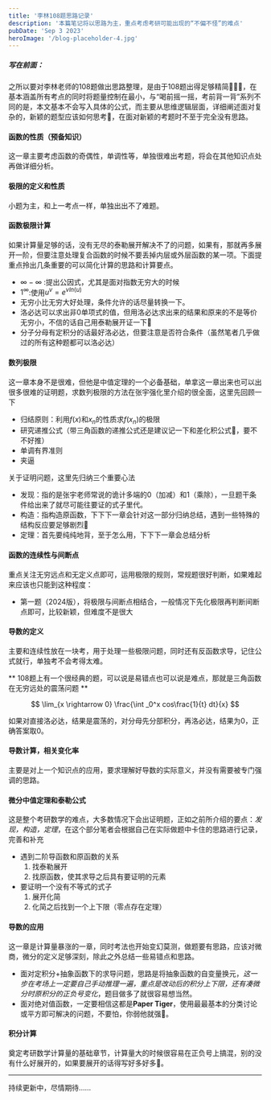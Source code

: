 ```yaml
---
title: '李林108题思路记录'
description: '本篇笔记将以思路为主，重点考虑考研可能出现的“不偏不怪”的难点'
pubDate: 'Sep 3 2023'
heroImage: '/blog-placeholder-4.jpg'
---
```


##### 写在前面：
之所以要对李林老师的108题做出思路整理，是由于108题出得足够精简👏👏👏，在基本涵盖所有考点的同时将题量控制在最小，与“喝前摇一摇，考前背一背”系列不同的是，本文基本不会写入具体的公式，而主要从思维逻辑层面，详细阐述面对复杂的，新颖的题型应该如何思考🧠，在面对新颖的考题时不至于完全没有思路。

#### 函数的性质（预备知识）
这一章主要考虑函数的奇偶性，单调性等，单独很难出考题，将会在其他知识点处再做详细分析。

#### 极限的定义和性质

小题为主，和上一考点一样，单独出出不了难题。

#### 函数极限计算

如果计算量足够的话，没有无尽的泰勒展开解决不了的问题，如果有，那就再多展开一阶，但要注意处理复合函数的时候不要丢掉内层或外层函数的某一项。下面提重点拎出几条重要的可以简化计算的思路和计算要点。

- $\infty-\infty$ :提出公因式，尤其是面对指数无穷大的时候
- $1^\infty$:使用$u^v=e^{vln(u)}$
- 无穷小比无穷大好处理，条件允许的话尽量转换一下。
- 洛必达可以求出非0单项式的值，但用洛必达求出来的结果和原来的不是等价无穷小，不信的话自己用泰勒展开证一下😤
- 分子分母有定积分的话最好洛必达，但要注意是否符合条件（虽然笔者几乎做过的所有这种题都可以洛必达）

#### 数列极限

这一章本身不是很难，但他是中值定理的一个必备基础，单拿这一章出来也可以出很多很难的证明题，求数列极限的方法在张宇强化里介绍的很全面，这里先回顾一下

- 归结原则：利用$f(x)$和$x_n$的性质求$f(x_n)$的极限
- 研究递推公式（带三角函数的递推公式还是建议记一下和差化积公式🥵，要不不好推）
- 单调有界准则
- 夹逼

关于证明问题，这里先归纳三个重要心法
- 发现：指的是张宇老师常说的诡计多端的0（加减）和1（乘除），一旦题干条件给出来了就尽可能往要证的式子里代。
- 构造：指构造原函数，下下下一章会针对这一部分归纳总结，遇到一些特殊的结构反应要足够剧烈🥵
- 定理：首先要纯纯地背，至于怎么用，下下下一章会总结分析

#### 函数的连续性与间断点

重点关注无穷远点和无定义点即可，运用极限的规则，常规题很好判断，如果难起来应该也只能到这种程度：

- 第一题（2024版），将极限与间断点相结合，一般情况下先化极限再判断间断点即可，比较新颖，但难度不是很大

#### 导数的定义

主要和连续性放在一块考，用于处理一些极限问题，同时还有反函数求导，记住公式就行，单独考不会考得太难。

** 108题上有一个很经典的题，可以说是易错点也可以说是难点，那就是三角函数在无穷远处的震荡问题 **

$$
 \lim_{x \rightarrow 0} \frac{\int _0^x cos\frac{1}{t} dt}{x}
$$

如果对直接洛必达，结果是震荡的，对分母先分部积分，再洛必达，结果为0，正确答案取0。

#### 导数计算，相关变化率

主要是对上一个知识点的应用，要求理解好导数的实际意义，并没有需要被专门强调的思路。

#### 微分中值定理和泰勒公式

这是整个考研数学的难点，大多数情况下会出证明题，正如之前所介绍的要点：*发现，构造，定理*，在这个部分笔者会根据自己在实际做题中卡住的思路进行记录，完善和补充
- 遇到二阶导函数和原函数的关系
  1. 找泰勒展开
  2. 找原函数，使其求导之后具有要证明的元素
- 要证明一个没有不等式的式子
  1. 展开化简
  2. 化简之后找到一个上下限（零点存在定理）

#### 导数的应用
这一章是计算量暴涨的一章，同时考法也开始变幻莫测，做题要有思路，应该对微商，微分的定义足够深刻，除此之外总结一些易错点和思路。
- 面对定积分+抽象函数下的求导问题，思路是将抽象函数的自变量换元，*这一步在考场上一定要自己手动推理一遍，重点是改动后的积分上下限，还有凑微分时原积分的正负号变化*，题目做多了就很容易想当然。
- 面对绝对值函数，一定要相信这都是**Paper Tiger**，使用最最基本的分类讨论或平方即可解决的问题，不要怕，你弱他就强💪。

#### 积分计算
奠定考研数学计算量的基础章节，计算量大的时候很容易在正负号上搞混，别的没有什么好展开的，如果要展开的话得写好多好多😤。



---
持续更新中，尽情期待……

